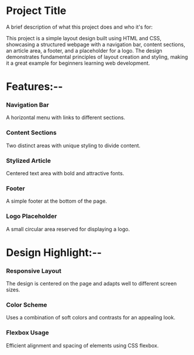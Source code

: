 
# Project Title

A brief description of what this project does and who it's for:

This project is a simple layout design built using HTML and CSS, showcasing a structured webpage with a navigation bar, content sections, an article area, a footer, and a placeholder for a logo. The design demonstrates fundamental principles of layout creation and styling, making it a great example for beginners learning web development.

# Features:--
<h3>Navigation Bar</h3> A horizontal menu with links to different sections.

<h3>Content Sections</h3> Two distinct areas with unique styling to divide content.

<h3>Stylized Article</h3> Centered text area with bold and attractive fonts.

<h3>Footer</h3> A simple footer at the bottom of the page.

<h3>Logo Placeholder</h3> A small circular area reserved for displaying a logo.

# Design Highlight:--
<h3>Responsive Layout</h3> The design is centered on the page and adapts well to different screen sizes.

<h3>Color Scheme</h3> Uses a combination of soft colors and contrasts for an appealing look.

<h3>Flexbox Usage</h3> Efficient alignment and spacing of elements using CSS flexbox.

